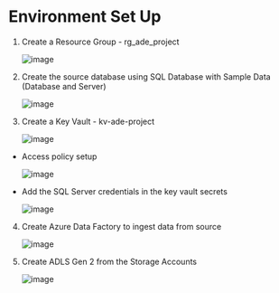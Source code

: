 # Environment Set Up

1. Create a Resource Group - rg_ade_project
   
   ![image](https://github.com/Subramanian-Thiagarajan/ADE_Project_1/assets/96657323/c3c286ad-a026-40c0-bf35-55948604241e)

2. Create the source database using SQL Database with Sample Data (Database and Server)

   ![image](https://github.com/Subramanian-Thiagarajan/ADE_Project_1/assets/96657323/2c9456a4-12c1-4910-852e-bd2963a74067)

3. Create a Key Vault - kv-ade-project

   ![image](https://github.com/Subramanian-Thiagarajan/ADE_Project_1/assets/96657323/30ae4ba4-95f1-457b-806e-08c72dd23cba)
   
- Access policy setup

  ![image](https://github.com/Subramanian-Thiagarajan/ADE_Project_1/assets/96657323/77d4b59a-0f62-4e8e-9e71-554092920bfa)

- Add the SQL Server credentials in the key vault secrets

  ![image](https://github.com/Subramanian-Thiagarajan/ADE_Project_1/assets/96657323/3a368a4f-460d-44ba-80e9-2f424a470b7f)

4. Create Azure Data Factory to ingest data from source

   ![image](https://github.com/Subramanian-Thiagarajan/ADE_Project_1/assets/96657323/e1fd0db1-077a-4b1f-ad92-4c4fe77f95af)

5. Create ADLS Gen 2 from the Storage Accounts

   ![image](https://github.com/Subramanian-Thiagarajan/ADE_Project_1/assets/96657323/c97950c7-afed-461d-a5ff-708061b461dc)
